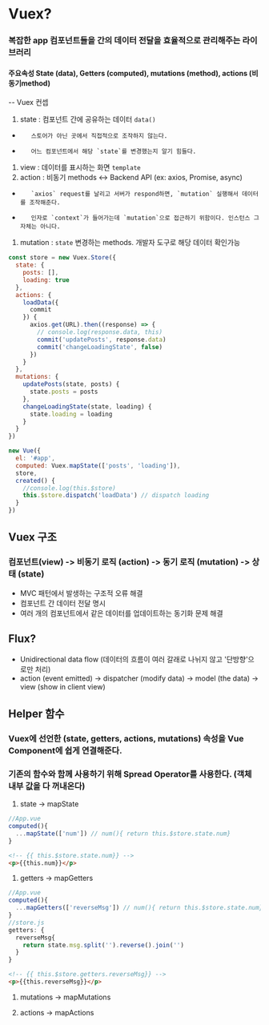 # Vuex?

### 복잡한 app 컴포넌트들을 간의 데이터 전달을 효율적으로 관리해주는 라이브러리
#### 주요속성 State (data), Getters (computed), mutations (method), actions (비동기method)

-- Vuex 컨셉

1. state : 컴포넌트 간에 공유하는 데이터 `data()`
-        스토어가 아닌 곳에서 직접적으로 조작하지 않는다. 
-        어느 컴포넌트에서 해당 `state`를 변경했는지 알기 힘들다.
1. view : 데이터를 표시하는 화면 `template`
1. action : 비동기 methods <-> Backend API  (ex: axios, Promise, async)
-        `axios` request를 날리고 서버가 respond하면, `mutation` 실행해서 데이터를 조작해준다.
-        인자로 `context`가 들어가는데 `mutation`으로 접근하기 위함이다. 인스턴스 그 자체는 아니다.
1. mutation : `state` 변경하는 methods. 개발자 도구로 해당 데이터 확인가능


```javascript 
const store = new Vuex.Store({
  state: {
    posts: [],
    loading: true
  },
  actions: {
    loadData({
      commit
    }) {
      axios.get(URL).then((response) => {
        // console.log(response.data, this)
        commit('updatePosts', response.data)
        commit('changeLoadingState', false)
      })
    }
  },
  mutations: {
    updatePosts(state, posts) {
      state.posts = posts
    },
    changeLoadingState(state, loading) {
      state.loading = loading
    }
  }
})

new Vue({
  el: '#app',
  computed: Vuex.mapState(['posts', 'loading']),
  store,
  created() {
    //console.log(this.$store)
    this.$store.dispatch('loadData') // dispatch loading
  }
})

```



## Vuex 구조
### 컴포넌트(view) -> 비동기 로직 (action) -> 동기 로직 (mutation) -> 상태 (state)


- MVC 패턴에서 발생하는 구조적 오류 해결
- 컴포넌트 간 데이터 전달 명시
- 여러 개의 컴포넌트에서 같은 데이터를 업데이트하는 동기화 문제 해결

## Flux?

- Unidirectional data flow  (데이터의 흐름이 여러 갈래로 나뉘지 않고 '단방향'으로만 처리)
- action (event emitted) -> dispatcher (modify data) -> model (the data) -> view (show in client view) 

## Helper 함수
### Vuex에 선언한 (state, getters, actions, mutations) 속성을 Vue Component에 쉽게 연결해준다.
### 기존의 함수와 함께 사용하기 위해 Spread Operator를 사용한다. (객체 내부 값을 다 꺼내온다)

1. state -> mapState
```javascript
//App.vue
computed(){
  ...mapState(['num']) // num(){ return this.$store.state.num}
}
```
```html
<!-- {{ this.$store.state.num}} -->
<p>{{this.num}}</p>
```

1. getters -> mapGetters
```javascript
//App.vue
computed(){
  ...mapGetters(['reverseMsg']) // num(){ return this.$store.state.num}
}
//store.js
getters: {
  reverseMsg{
    return state.msg.split('').reverse().join('')
  }
}
```
```html
<!-- {{ this.$store.getters.reverseMsg}} -->
<p>{{this.reverseMsg}}</p>
```

1. mutations -> mapMutations

1. actions -> mapActions